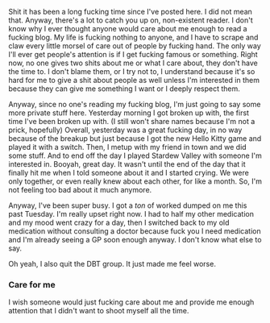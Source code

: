Shit it has been a long fucking time since I've posted here. I did not mean that. Anyway, there's a lot to catch you up on, non-existent reader. I don't know why I ever thought anyone would care about me enough to read a fucking blog. My life is fucking nothing to anyone, and I have to scrape and claw every little morsel of care out of people by fucking hand. The only way I'll ever get people's attention is if I get fucking famous or something. Right now, no one gives two shits about me or what I care about, they don't have the time to. I don't blame them, or I try not to, I understand because it's so hard for me to give a shit about people as well unless I'm interested in them because they can give me something I want or I deeply respect them. 

Anyway, since no one's reading my fucking blog, I'm just going to say some more private stuff here. Yesterday morning I got broken up with, the first time I've been broken up with. (I still won't share names because I'm not a prick, hopefully) Overall, yesterday was a great fucking day, in no way because of the breakup but just because I got the new Hello Kitty game and played it with a switch. Then, I metup with my friend in town and we did some stuff. And to end off the day I played Stardew Valley with someone I'm interested in. Booyah, great day. It wasn't until the end of the day that it finally hit me when I told someone about it and I started crying. We were only together, or even really knew about each other, for like a month. So, I'm not feeling too bad about it much anymore. 

Anyway, I've been super busy. I got a *ton* of worked dumped on me this past Tuesday. I'm really upset right now. I had to half my other medication and my mood went crazy for a day, then I switched back to my old medication without consulting a doctor because fuck you I need medication and I'm already seeing a GP soon enough anyway. I don't know what else to say.

Oh yeah, I also quit the DBT group. It just made me feel worse. 
### Care for me

I wish someone would just fucking care about me and provide me enough attention that I didn't want to shoot myself all the time.